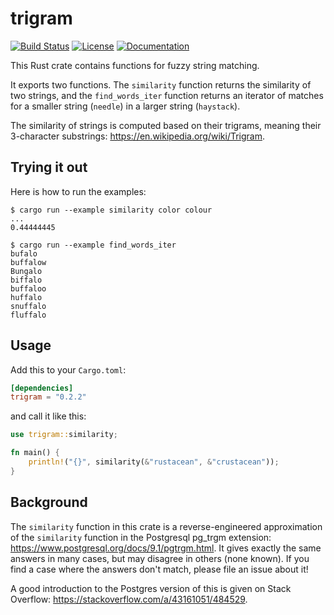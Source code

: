# trigram

[![Build Status](https://travis-ci.org/ijt/trigram.svg?branch=master)](https://travis-ci.org/ijt/trigram)
[![License](https://img.shields.io/badge/license-Apache-blue.svg)](https://raw.githubusercontent.com/ijt/trigram/master/LICENSE)
[![Documentation](https://docs.rs/trigram/badge.svg)](https://docs.rs/trigram)

This Rust crate contains functions for fuzzy string matching.

It exports two functions. The `similarity` function returns the similarity of
two strings, and the `find_words_iter` function returns an iterator of matches
for a smaller string (`needle`) in a larger string (`haystack`).

The similarity of strings is computed based on their trigrams, meaning their
3-character substrings: https://en.wikipedia.org/wiki/Trigram.

## Trying it out

Here is how to run the examples:

```
$ cargo run --example similarity color colour
...
0.44444445

$ cargo run --example find_words_iter
bufalo
buffalow
Bungalo
biffalo
buffaloo
huffalo
snuffalo
fluffalo
```

## Usage

Add this to your `Cargo.toml`:

```toml
[dependencies]
trigram = "0.2.2"
```

and call it like this:

```rust
use trigram::similarity;

fn main() {
	println!("{}", similarity(&"rustacean", &"crustacean"));
}
```

## Background
The `similarity` function in this crate is a reverse-engineered approximation
of the `similarity` function in the Postgresql pg\_trgm extension:
https://www.postgresql.org/docs/9.1/pgtrgm.html. It gives exactly the same
answers in many cases, but may disagree in others (none known). If you find a
case where the answers don't match, please file an issue about it!

A good introduction to the Postgres version of this is given on Stack Overflow:
https://stackoverflow.com/a/43161051/484529.
